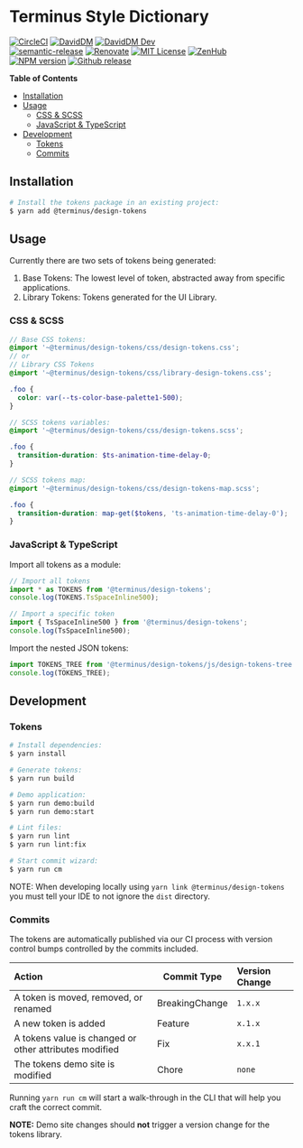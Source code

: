 # Terminus Style Dictionary

[![CircleCI][circle-badge]][circle-link]
[![DavidDM][david-badge]][david-link]
[![DavidDM Dev][david-dev-badge]][david-link]
<br>
[![semantic-release][semantic-release-badge]][semantic-release]
[![Renovate][renovate-badge]][renovate-link]
[![MIT License][license-image]][license-url]
[![ZenHub][zenhub-image]][zenhub-url]
<br>
[![NPM version][npm-version-image]][npm-url]
[![Github release][gh-release-badge]][gh-releases]


<!-- START doctoc generated TOC please keep comment here to allow auto update -->
<!-- DON'T EDIT THIS SECTION, INSTEAD RE-RUN doctoc TO UPDATE -->
**Table of Contents**

- [Installation](#installation)
- [Usage](#usage)
  - [CSS & SCSS](#css--scss)
  - [JavaScript & TypeScript](#javascript--typescript)
- [Development](#development)
  - [Tokens](#tokens)
  - [Commits](#commits)

<!-- END doctoc generated TOC please keep comment here to allow auto update -->


## Installation

```bash
# Install the tokens package in an existing project:
$ yarn add @terminus/design-tokens 
```

## Usage

Currently there are two sets of tokens being generated:

1. Base Tokens: The lowest level of token, abstracted away from specific applications.
2. Library Tokens: Tokens generated for the UI Library.

### CSS & SCSS

```scss
// Base CSS tokens:
@import '~@terminus/design-tokens/css/design-tokens.css';
// or
// Library CSS Tokens
@import '~@terminus/design-tokens/css/library-design-tokens.css';

.foo {
  color: var(--ts-color-base-palette1-500);
}

// SCSS tokens variables:
@import '~@terminus/design-tokens/css/design-tokens.scss';

.foo {
  transition-duration: $ts-animation-time-delay-0;
}

// SCSS tokens map:
@import '~@terminus/design-tokens/css/design-tokens-map.scss';

.foo {
  transition-duration: map-get($tokens, 'ts-animation-time-delay-0');
}
```

### JavaScript & TypeScript

Import all tokens as a module:

```typescript
// Import all tokens
import * as TOKENS from '@terminus/design-tokens';
console.log(TOKENS.TsSpaceInline500);

// Import a specific token
import { TsSpaceInline500 } from '@terminus/design-tokens';
console.log(TsSpaceInline500);
```

Import the nested JSON tokens:

```typescript
import TOKENS_TREE from '@terminus/design-tokens/js/design-tokens-tree';
console.log(TOKENS_TREE);
```

## Development

### Tokens

```bash
# Install dependencies:
$ yarn install

# Generate tokens:
$ yarn run build

# Demo application:
$ yarn run demo:build
$ yarn run demo:start

# Lint files:
$ yarn run lint
$ yarn run lint:fix

# Start commit wizard:
$ yarn run cm
```

NOTE: When developing locally using `yarn link @terminus/design-tokens` you must tell your IDE to not ignore the `dist`
directory.

### Commits

The tokens are automatically published via our CI process with version control bumps controlled by the commits included.

| Action                                                 |  Commit Type   | Version Change |
|:-------------------------------------------------------|----------------|:---------------|
| A token is moved, removed, or renamed                  | BreakingChange | `1.x.x`        |
| A new token is added                                   | Feature        | `x.1.x`        |
| A tokens value is changed or other attributes modified | Fix            | `x.x.1`        |
| The tokens demo site is modified                       | Chore          | `none`         |

Running `yarn run cm` will start a walk-through in the CLI that will help you craft the correct commit.

**NOTE:** Demo site changes should **not** trigger a version change for the tokens library.


[npm-version-image]:      http://img.shields.io/npm/v/@terminus/design-tokens.svg
[gh-release-badge]:       https://img.shields.io/github/release/GetTerminus/design-tokens.svg
[semantic-release]:       https://github.com/semantic-release/semantic-release
[npm-url]:                https://npmjs.org/package/@terminus/design-tokens
[zenhub-image]:           https://dxssrr2j0sq4w.cloudfront.net/3.2.0/img/external/zenhub-badge.png
[renovate-badge]:         https://img.shields.io/badge/renovate-enabled-brightgreen.svg
[circle-link]:            https://circleci.com/gh/GetTerminus/design-tokens/tree/release
[renovate-link]:          https://renovatebot.com
[semantic-release-badge]: https://img.shields.io/badge/%20%20%F0%9F%93%A6%F0%9F%9A%80-semantic--release-e10079.svg
[david-badge]:            https://david-dm.org/GetTerminus/design-tokens.svg
[license-image]:          http://img.shields.io/badge/license-MIT-blue.svg
[circle-badge]:           https://circleci.com/gh/GetTerminus/design-tokens/tree/release.svg?style=shield
[david-link]:             https://david-dm.org/GetTerminus/design-tokens?view=list
[license-url]:            https://github.com/GetTerminus/design-tokens/blob/release/LICENSE
[gh-releases]:            https://github.com/GetTerminus/design-tokens/releases/
[zenhub-url]:             https://github.com/GetTerminus/design-tokens#zenhub
[david-dev-badge]:        https://david-dm.org/GetTerminus/design-tokens/dev-status.svg
